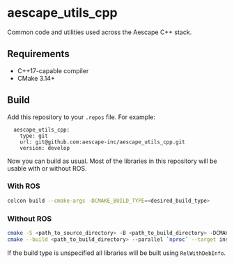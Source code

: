 # aescape_utils_cpp
Common code and utilities used across the Aescape C++ stack.

## Requirements

* C++17-capable compiler
* CMake 3.14+

## Build
Add this repository to your `.repos` file. For example:
```text
  aescape_utils_cpp:
    type: git
    url: git@github.com:aescape-inc/aescape_utils_cpp.git
    version: develop
```

Now you can build as usual. Most of the libraries in this repository will be usable with or without ROS.

### With ROS
```bash
colcon build --cmake-args -DCMAKE_BUILD_TYPE=<desired_build_type>
```

### Without ROS
```bash
cmake -S <path_to_source_directory> -B <path_to_build_directory> -DCMAKE_BUILD_TYPE=<desired_build_type>
cmake --build <path_to_build_directory> --parallel `nproc` --target install
```

If the build type is unspecified all libraries will be built using `RelWithDebInfo`.
